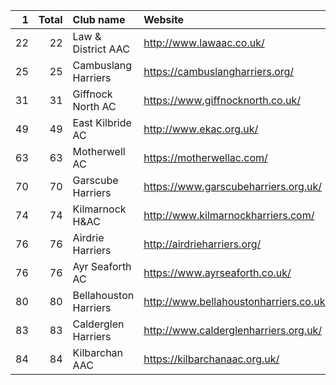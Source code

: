 |   1 |   Total | Club name             | Website                                |
|----:|--------:|:----------------------|:---------------------------------------|
|  22 |      22 | Law & District AAC    | http://www.lawaac.co.uk/               |
|  25 |      25 | Cambuslang Harriers   | https://cambuslangharriers.org/        |
|  31 |      31 | Giffnock North AC     | https://www.giffnocknorth.co.uk/       |
|  49 |      49 | East Kilbride AC      | http://www.ekac.org.uk/                |
|  63 |      63 | Motherwell AC         | https://motherwellac.com/              |
|  70 |      70 | Garscube Harriers     | https://www.garscubeharriers.org.uk/   |
|  74 |      74 | Kilmarnock H&AC       | http://www.kilmarnockharriers.com/     |
|  76 |      76 | Airdrie Harriers      | http://airdrieharriers.org/            |
|  76 |      76 | Ayr Seaforth AC       | https://www.ayrseaforth.co.uk/         |
|  80 |      80 | Bellahouston Harriers | http://www.bellahoustonharriers.co.uk/ |
|  83 |      83 | Calderglen Harriers   | http://www.calderglenharriers.org.uk/  |
|  84 |      84 | Kilbarchan AAC        | https://kilbarchanaac.org.uk/          |